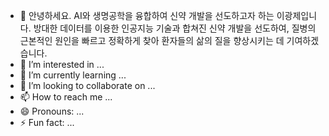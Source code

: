 - 👋 안녕하세요. AI와 생명공학을 융합하여 신약 개발을 선도하고자 하는 이광제입니다. 방대한 데이터를 이용한 인공지능 기술과 합쳐진 신약 개발을 선도하여, 질병의 근본적인 원인을 빠르고 정확하게 찾아 환자들의 삶의 질을 향상시키는 데 기여하겠습니다.
- 👀 I’m interested in ...
- 🌱 I’m currently learning ...
- 💞️ I’m looking to collaborate on ...
- 📫 How to reach me ...
- 😄 Pronouns: ...
- ⚡ Fun fact: ...

<!---
KWANGJELEE/KWANGJELEE is a ✨ special ✨ repository because its `README.md` (this file) appears on your GitHub profile.
You can click the Preview link to take a look at your changes.
--->
